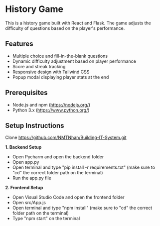 # History Game

This is a history game built with React and Flask. The game adjusts the difficulty of questions based on the player's performance.

## Features

- Multiple choice and fill-in-the-blank questions
- Dynamic difficulty adjustment based on player performance
- Score and streak tracking
- Responsive design with Tailwind CSS
- Popup modal displaying player stats at the end

## Prerequisites

- Node.js and npm (https://nodejs.org/)
- Python 3.x (https://www.python.org/)

## Setup Instructions
Clone https://github.com/NMTNhan/Building-IT-System.git

**1. Backend Setup**
- Open Pycharm and open the backend folder
- Open app.py
- Open terminal and type "pip install -r requirements.txt" (make sure to "cd" the correct folder path on the terminal)
- Run the app.py file

**2. Frontend Setup**
- Open Visual Studio Code and open the frontend folder
- Open src/App.js
- Open terminal and type "npm install" (make sure to "cd" the correct folder path on the terminal)
- Type "npm start" on the terminal
